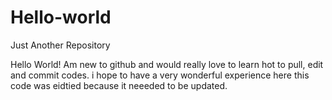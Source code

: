 # Hello-world
Just Another Repository

Hello World!
Am new to github and would really love to learn hot to pull, edit and commit codes. i hope to have a very wonderful experience here
this code was eidtied because it neeeded to be updated.
